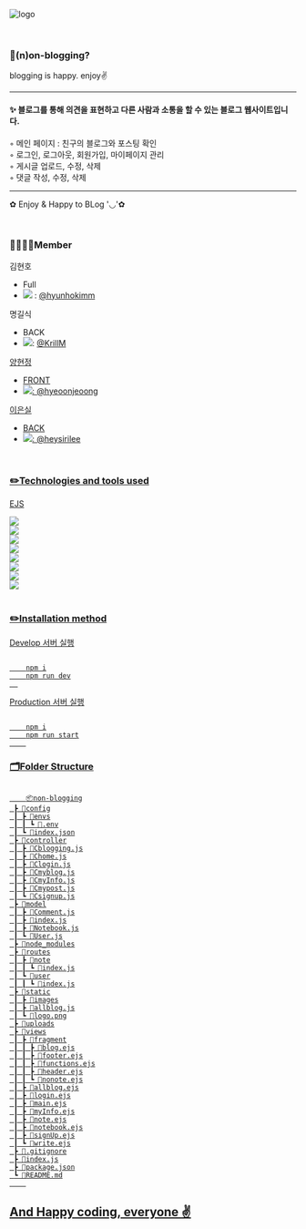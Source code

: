 ![logo](https://github.com/hyunhokimm/non-blogging/assets/129264045/e5d8f321-5495-4061-978c-179b77e7ce6f)

<br />
<h3 id="infoProject">📜(n)on-blogging?</h3>
<p id="introProject">
blogging is happy. enjoy✌️
<hr />
  <div>
   <h4>
     ✨ 블로그를 통해 의견을 표현하고 다른 사람과 소통을 할 수 있는 블로그 웹사이트입니다.
   </h4>

◦ 메인 페이지 : 친구의 블로그와 포스팅 확인 <br/>
◦ 로그인, 로그아웃, 회원가입, 마이페이지 관리 <br/>
◦ 게시글 업로드, 수정, 삭제 <br/>
◦ 댓글 작성, 수정, 삭제 <br/>
  </div>

<hr />
✿ Enjoy & Happy to BLog '◡'✿</p>

<br />
<h3 id="pjMember">🫱🏻‍🫲🏻Member</h3>
<div id="hh" style="text-weight: bold">김현호</div>
  <ul>
    <li>Full</li>
    <li><img src="https://img.shields.io/badge/-181717?style=flat-square&logo=GitHub&logoColor=white"/>
: <a href="https://github.com/hyunhokimm" target="_blank">@hyunhokimm</a></li>
  </ul>
<div id="KrillM" style="text-weight: bold">명길식</div>
  <ul>
    <li>BACK</li>
    <li><img src="https://img.shields.io/badge/-181717?style=flat-square&logo=GitHub&logoColor=white"/>: <a href="https://github.com/KrillM" target="_blank">@KrillM</li>
  </ul>
<div id="hyeoonjeoong" style="text-weight: bold">양현정</div>
  <ul>
    <li>FRONT</li>
    <li><img src="https://img.shields.io/badge/-181717?style=flat-square&logo=GitHub&logoColor=white"/>: <a href="https://github.com/hyeoonjeoong" target="_blank">@hyeoonjeoong</li>
  </ul>
<div id="siri" style="text-weight: bold">이은실</div>
  <ul>
    <li>BACK</li>
    <li><img src="https://img.shields.io/badge/-181717?style=flat-square&logo=GitHub&logoColor=white"/>: <a href="https://github.com/heysirilee" target="_blank">@heysirilee</li>
  </ul>

<br />
<h3 id="useTechStack">✏️Technologies and tools used</h3>
<div>
  <p>EJS</p>
  <img src="https://img.shields.io/badge/HTML5-E34F26?style=flat&logo=HTML5&logoColor=white" />
  <br />
  <img src="https://img.shields.io/badge/CSS3-1572B6?style=flat&logo=CSS3&logoColor=white" />
  <br />
  <img src="https://img.shields.io/badge/JavaScript-F7DF1E?style=flat&logo=JavaScript&logoColor=white" />
  <br />
  <img src="https://img.shields.io/badge/Node.js-339933?style=flat&logo=nodedotjs&logoColor=white" />
  <br />
  <img src="https://img.shields.io/badge/Nodemon-76D04B?style=flat&logo=nodemon&logoColor=white" />
  <br />
  <img src="https://img.shields.io/badge/Express-FFFFFF?style=flat&logo=express&logoColor=black" />
  <br />
  <img src="https://img.shields.io/badge/mySql-4479A1?style=flat&logo=mysql&logoColor=white" />
  <br />
  <img src="https://img.shields.io/badge/VisualStudioCode-007ACC?style=flat&logo=Visual%20Studio%20Code&logoColor=white" />
</div>

<br />
<h3 id="getStart">✏️Installation method</h3>
<p>Develop 서버 실행</p>
  <pre><code>
    npm i
    npm run dev
  </code></pre>
<p>Production 서버 실행</p>
   <pre><code>
    npm i
    npm run start
    </code></pre>

<h3 id="folderStructure">🗂️Folder Structure</h3>
    <pre><code>
    📦non-blogging
 ┣ 📂config
 ┃ ┣ 📂envs
 ┃ ┃ ┗ 📜.env
 ┃ ┗ 📜index.json
 ┣ 📂controller
 ┃ ┣ 📜Cblogging.js
 ┃ ┣ 📜Chome.js
 ┃ ┣ 📜Clogin.js
 ┃ ┣ 📜Cmyblog.js
 ┃ ┣ 📜CmyInfo.js
 ┃ ┣ 📜Cmypost.js
 ┃ ┗ 📜Csignup.js
 ┣ 📂model
 ┃ ┣ 📜Comment.js
 ┃ ┣ 📜index.js
 ┃ ┣ 📜Notebook.js
 ┃ ┗ 📜User.js
 ┣ 📂node_modules
 ┣ 📂routes
 ┃ ┣ 📂note
 ┃ ┃ ┗ 📜index.js
 ┃ ┗ 📂user
 ┃ ┃ ┗ 📜index.js
 ┣ 📂static
 ┃ ┣ 📂images
 ┃ ┣ 📜allblog.js
 ┃ ┗ 📜logo.png
 ┣ 📂uploads
 ┣ 📂views
 ┃ ┣ 📂fragment
 ┃ ┃ ┣ 📜blog.ejs
 ┃ ┃ ┣ 📜footer.ejs
 ┃ ┃ ┣ 📜functions.ejs
 ┃ ┃ ┣ 📜header.ejs
 ┃ ┃ ┗ 📜nonote.ejs
 ┃ ┣ 📜allblog.ejs
 ┃ ┣ 📜login.ejs
 ┃ ┣ 📜main.ejs
 ┃ ┣ 📜myInfo.ejs
 ┃ ┣ 📜note.ejs
 ┃ ┣ 📜notebook.ejs
 ┃ ┣ 📜signUp.ejs
 ┃ ┗ 📜write.ejs
 ┣ 📜.gitignore
 ┣ 📜index.js
 ┣ 📜package.json
 ┗ 📜README.md
    </code></pre>

<h2>And Happy coding, everyone ✌️</h2>
